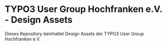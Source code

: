 # TYPO3 User Group Hochfranken e.V. - Design Assets

Dieses Repository beinhaltet Design Assets der TYPO3 User Group Hochfranken e.V.